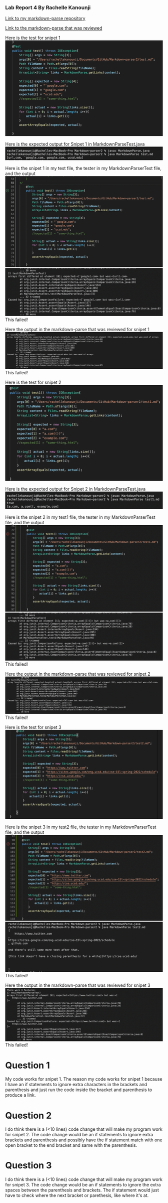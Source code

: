 ### Lab Report 4 By Rachelle Kanounji 
[Link to my markdown-parse repository](https://github.com/rachelli23/Markdown-parser2)

[Link to the markdown-parse that was reviewed](https://github.com/katieki/markdown-parser) 

Here is the test for snipet 1
![The test for snipet 1](testsnip1.png)

Here is the expected output for Snipet 1 in MarkdownParseTest.java
![Expected output](expected1.png)

Here is the snipet 1 in my test file, the tester in my MarkdownParserTest file, and the output 
![snipet1](output1.png)
![snipet11](output11.png)
This failed!


Here the output in the markdown-parse that was reviewed for snipet 1
![snipet1](revsnip1.png)
This failed!

Here is the test for snipet 2 
![The test for snipet 2](testsnip2.png)

Here is the expected output for Snipet 2 in MarkdownParseTest.java
![Expected output](expected2.png)

Here is the snipet 2 in my test1 file, the tester in my MarkdownParserTest file, and the output 
![snipet2](output2.png)
![snipet2](output22.png)
This failed!

Here the output in the markdown-parse that was reviewed for snipet 2
![snipet1](revsnip2.png)
This failed!

Here is the test for snipet 3
![The test for snipet 3](testsnip3.png)

Here is the snipet 3 in my test2 file, the tester in my MarkdownParserTest file, and the output 
![snipet3](output333.png)
![snipet3](output3333.png)
This failed! 

Here the output in the markdown-parse that was reviewed for snipet 3
![snipet1](revsnip3.png)
This failed!

# Question 1 
My code works for snipet 1. The reason my code works for snipet 1 because I have an if statements to ignore extra characters in the brackets and parenthesis and just run the code inside the bracket and parenthesis to produce a link. 

# Question 2 
I do think there is a (<10 lines) code change that will make my program work for snipet 2. The code change would be an if statements to ignore extra brackets and parenthesis and possibly have the if statement match with one open bracket to the end bracket and same with the parenthesis. 

# Question 3 
I do think there is a (<10 lines) code change that will make my program work for snipet 3. The code change would be an if statements to ignore the extra spaces between the parenthesis and brackets. The if statement would just have to check where the next bracket or parethesis, like where it's at.
